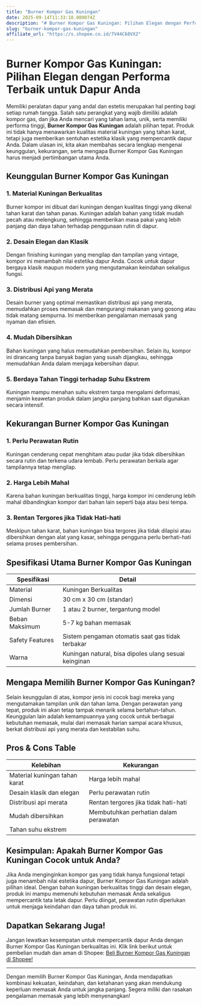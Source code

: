 ```yaml
---
title: "Burner Kompor Gas Kuningan"
date: 2025-09-14T11:33:18.080074Z
description: "# Burner Kompor Gas Kuningan: Pilihan Elegan dengan Performa Terbaik untuk Dapur Anda..."
slug: "burner-kompor-gas-kuningan"
affiliate_url: "https://s.shopee.co.id/7V44C68VX2"
---
```

# Burner Kompor Gas Kuningan: Pilihan Elegan dengan Performa Terbaik untuk Dapur Anda

Memiliki peralatan dapur yang andal dan estetis merupakan hal penting bagi setiap rumah tangga. Salah satu perangkat yang wajib dimiliki adalah kompor gas, dan jika Anda mencari yang tahan lama, unik, serta memiliki performa tinggi, **Burner Kompor Gas Kuningan** adalah pilihan tepat. Produk ini tidak hanya menawarkan kualitas material kuningan yang tahan karat, tetapi juga memberikan sentuhan estetika klasik yang mempercantik dapur Anda. Dalam ulasan ini, kita akan membahas secara lengkap mengenai keunggulan, kekurangan, serta mengapa Burner Kompor Gas Kuningan harus menjadi pertimbangan utama Anda.

## Keunggulan Burner Kompor Gas Kuningan

### 1. Material Kuningan Berkualitas
Burner kompor ini dibuat dari kuningan dengan kualitas tinggi yang dikenal tahan karat dan tahan panas. Kuningan adalah bahan yang tidak mudah pecah atau melengkung, sehingga memberikan masa pakai yang lebih panjang dan daya tahan terhadap penggunaan rutin di dapur.

### 2. Desain Elegan dan Klasik
Dengan finishing kuningan yang mengilap dan tampilan yang vintage, kompor ini menambah nilai estetika dapur Anda. Cocok untuk dapur bergaya klasik maupun modern yang mengutamakan keindahan sekaligus fungsi.

### 3. Distribusi Api yang Merata
Desain burner yang optimal memastikan distribusi api yang merata, memudahkan proses memasak dan mengurangi makanan yang gosong atau tidak matang sempurna. Ini memberikan pengalaman memasak yang nyaman dan efisien.

### 4. Mudah Dibersihkan
Bahan kuningan yang halus memudahkan pembersihan. Selain itu, kompor ini dirancang tanpa banyak bagian yang susah dijangkau, sehingga memudahkan Anda dalam menjaga kebersihan dapur.

### 5. Berdaya Tahan Tinggi terhadap Suhu Ekstrem
Kuningan mampu menahan suhu ekstrem tanpa mengalami deformasi, menjamin keawetan produk dalam jangka panjang bahkan saat digunakan secara intensif.

## Kekurangan Burner Kompor Gas Kuningan

### 1. Perlu Perawatan Rutin
Kuningan cenderung cepat menghitam atau pudar jika tidak dibersihkan secara rutin dan terkena udara lembab. Perlu perawatan berkala agar tampilannya tetap mengilap.

### 2. Harga Lebih Mahal
Karena bahan kuningan berkualitas tinggi, harga kompor ini cenderung lebih mahal dibandingkan kompor dari bahan lain seperti baja atau besi tempa.

### 3. Rentan Tergores jika Tidak Hati-hati
Meskipun tahan karat, bahan kuningan bisa tergores jika tidak dilapisi atau dibersihkan dengan alat yang kasar, sehingga pengguna perlu berhati-hati selama proses pembersihan.

## Spesifikasi Utama Burner Kompor Gas Kuningan

| Spesifikasi          | Detail                                               |
|----------------------|------------------------------------------------------|
| Material             | Kuningan Berkualitas                                |
| Dimensi              | 30 cm x 30 cm (standar)                             |
| Jumlah Burner       | 1 atau 2 burner, tergantung model                  |
| Beban Maksimum      | 5-7 kg bahan memasak                                |
| Safety Features     | Sistem pengaman otomatis saat gas tidak terbakar  |
| Warna               | Kuningan natural, bisa dipoles ulang sesuai keinginan |

## Mengapa Memilih Burner Kompor Gas Kuningan?

Selain keunggulan di atas, kompor jenis ini cocok bagi mereka yang mengutamakan tampilan unik dan tahan lama. Dengan perawatan yang tepat, produk ini akan tetap tampak menarik selama bertahun-tahun. Keunggulan lain adalah kemampuannya yang cocok untuk berbagai kebutuhan memasak, mulai dari memasak harian sampai acara khusus, berkat distribusi api yang merata dan kestabilan suhu.

## Pros & Cons Table

| **Kelebihan**                     | **Kekurangan**                    |
|----------------------------------|----------------------------------|
| Material kuningan tahan karat   | Harga lebih mahal               |
| Desain klasik dan elegan       | Perlu perawatan rutin          |
| Distribusi api merata          | Rentan tergores jika tidak hati-hati |
| Mudah dibersihkan             | Membutuhkan perhatian dalam perawatan |
| Tahan suhu ekstrem             |                              |

## Kesimpulan: Apakah Burner Kompor Gas Kuningan Cocok untuk Anda?

Jika Anda menginginkan kompor gas yang tidak hanya fungsional tetapi juga menambah nilai estetika dapur, Burner Kompor Gas Kuningan adalah pilihan ideal. Dengan bahan kuningan berkualitas tinggi dan desain elegan, produk ini mampu memenuhi kebutuhan memasak Anda sekaligus mempercantik tata letak dapur. Perlu diingat, perawatan rutin diperlukan untuk menjaga keindahan dan daya tahan produk ini.

## Dapatkan Sekarang Juga!

Jangan lewatkan kesempatan untuk mempercantik dapur Anda dengan Burner Kompor Gas Kuningan berkualitas ini. Klik link berikut untuk pembelian mudah dan aman di Shopee: [Beli Burner Kompor Gas Kuningan di Shopee!](https://s.shopee.co.id/7V44C68VX2)

---

Dengan memilih Burner Kompor Gas Kuningan, Anda mendapatkan kombinasi kekuatan, keindahan, dan ketahanan yang akan mendukung keperluan memasak Anda untuk jangka panjang. Segera miliki dan rasakan pengalaman memasak yang lebih menyenangkan!